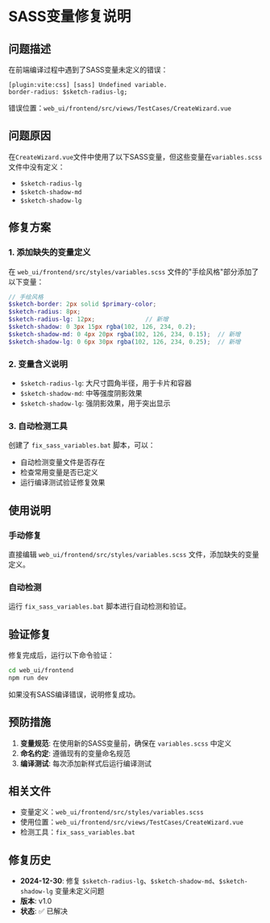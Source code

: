 # SASS变量修复说明

## 问题描述

在前端编译过程中遇到了SASS变量未定义的错误：

```
[plugin:vite:css] [sass] Undefined variable.
border-radius: $sketch-radius-lg;
```

错误位置：`web_ui/frontend/src/views/TestCases/CreateWizard.vue`

## 问题原因

在`CreateWizard.vue`文件中使用了以下SASS变量，但这些变量在`variables.scss`文件中没有定义：

- `$sketch-radius-lg`
- `$sketch-shadow-md` 
- `$sketch-shadow-lg`

## 修复方案

### 1. 添加缺失的变量定义

在 `web_ui/frontend/src/styles/variables.scss` 文件的"手绘风格"部分添加了以下变量：

```scss
// 手绘风格
$sketch-border: 2px solid $primary-color;
$sketch-radius: 8px;
$sketch-radius-lg: 12px;              // 新增
$sketch-shadow: 0 3px 15px rgba(102, 126, 234, 0.2);
$sketch-shadow-md: 0 4px 20px rgba(102, 126, 234, 0.15);  // 新增
$sketch-shadow-lg: 0 6px 30px rgba(102, 126, 234, 0.25);  // 新增
```

### 2. 变量含义说明

- `$sketch-radius-lg`: 大尺寸圆角半径，用于卡片和容器
- `$sketch-shadow-md`: 中等强度阴影效果
- `$sketch-shadow-lg`: 强阴影效果，用于突出显示

### 3. 自动检测工具

创建了 `fix_sass_variables.bat` 脚本，可以：
- 自动检测变量文件是否存在
- 检查常用变量是否已定义
- 运行编译测试验证修复效果

## 使用说明

### 手动修复
直接编辑 `web_ui/frontend/src/styles/variables.scss` 文件，添加缺失的变量定义。

### 自动检测
运行 `fix_sass_variables.bat` 脚本进行自动检测和验证。

## 验证修复

修复完成后，运行以下命令验证：

```bash
cd web_ui/frontend
npm run dev
```

如果没有SASS编译错误，说明修复成功。

## 预防措施

1. **变量规范**: 在使用新的SASS变量前，确保在 `variables.scss` 中定义
2. **命名约定**: 遵循现有的变量命名规范
3. **编译测试**: 每次添加新样式后运行编译测试

## 相关文件

- 变量定义：`web_ui/frontend/src/styles/variables.scss`
- 使用位置：`web_ui/frontend/src/views/TestCases/CreateWizard.vue`
- 检测工具：`fix_sass_variables.bat`

## 修复历史

- **2024-12-30**: 修复 `$sketch-radius-lg`、`$sketch-shadow-md`、`$sketch-shadow-lg` 变量未定义问题
- **版本**: v1.0
- **状态**: ✅ 已解决 